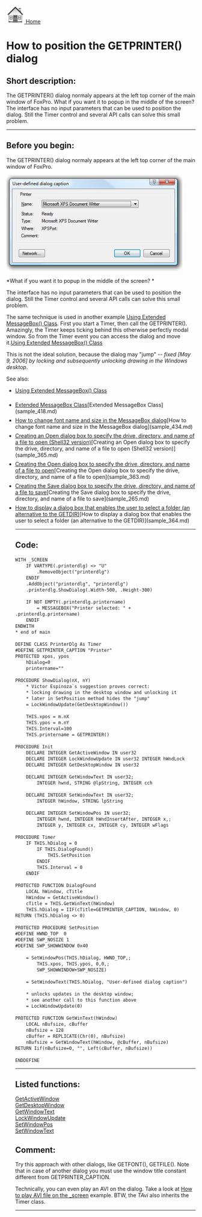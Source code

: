 [<img src="../images/home.png"> Home ](https://github.com/VFPX/Win32API)  

# How to position the GETPRINTER() dialog

## Short description:
The GETPRINTER() dialog normaly appears at the left top corner of the main window of FoxPro. What if you want it to popup in the middle of the screen? The interface has no input parameters that can be used to position the dialog. Still the Timer control and several API calls can solve this small problem.  
***  


## Before you begin:
The GETPRINTER() dialog normaly appears at the left top corner of the main window of FoxPro.  

![](../images/getprinter_dlg.png)  

*What if you want it to popup in the middle of the screen? *  

The interface has no input parameters that can be used to position the dialog. Still the Timer control and several API calls can solve this small problem.  

The same technique is used in another example <a href="?example=424">Using Extended MessageBox() Class</a>. First you start a Timer, then call the GETPRINTER(). Amazingly, the Timer keeps ticking behind this otherwise perfectly modal window. So from the Timer event you can access the dialog and move it.[Using Extended MessageBox() Class](sample_424.md)  

This is not the ideal solution, because the dialog may "jump" -- *fixed [May 9, 2006] by locking and subsequently unlocking drawing in the Windows desktop*.   

See also:<UL><LI style="padding-bottom: 7px;"><a href="?example=424">Using Extended MessageBox() Class</a>

<LI style="padding-bottom: 7px;"><a href="?example=418">Extended MessageBox Class</a>[Extended MessageBox Class](sample_418.md)  
<LI style="padding-bottom: 7px;"><a href="?example=434">How to change font name and size in the MessageBox dialog</a>[How to change font name and size in the MessageBox dialog](sample_434.md)  
<LI style="padding-bottom: 7px;"><a href="?example=365">Creating an Open dialog box to specify the drive, directory, and name of a file to open (Shell32 version)</a>[Creating an Open dialog box to specify the drive, directory, and name of a file to open (Shell32 version)](sample_365.md)  
<LI style="padding-bottom: 7px;"><a href="?example=363">Creating the Open dialog box to specify the drive, directory, and name of a file to open</a>[Creating the Open dialog box to specify the drive, directory, and name of a file to open](sample_363.md)  
<LI style="padding-bottom: 7px;"><a href="?example=265">Creating the Save dialog box to specify the drive, directory, and name of a file to save</a>[Creating the Save dialog box to specify the drive, directory, and name of a file to save](sample_265.md)  
<LI style="padding-bottom: 7px;"><a href="?example=364">How to display a dialog box that enables the user to select a folder (an alternative to the GETDIR)</a>[How to display a dialog box that enables the user to select a folder (an alternative to the GETDIR)](sample_364.md)  
  
***  


## Code:
```foxpro  
WITH _SCREEN
	IF VARTYPE(.printerdlg) <> "U"
		.RemoveObject("printerdlg")
	ENDIF
	.AddObject("printerdlg", "printerdlg")
	.printerdlg.ShowDialog(.Width-500, .Height-300)

	IF NOT EMPTY(.printerdlg.printername)
		= MESSAGEBOX("Printer selected: " + .printerdlg.printername)
	ENDIF
ENDWITH
* end of main

DEFINE CLASS PrinterDlg As Timer
#DEFINE GETPRINTER_CAPTION "Printer"
PROTECTED xpos, ypos
	hDialog=0
	printername=""

PROCEDURE ShowDialog(nX, nY)
	* Victor Espinoza`s suggestion proves correct:
	* locking drawing in the desktop window and unlocking it
	* later in SetPosition method hides the "jump"
	= LockWindowUpdate(GetDesktopWindow())

	THIS.xpos = m.nX
	THIS.ypos = m.nY
	THIS.Interval=100
	THIS.printername = GETPRINTER()

PROCEDURE Init
	DECLARE INTEGER GetActiveWindow IN user32
	DECLARE INTEGER LockWindowUpdate IN user32 INTEGER hWndLock
	DECLARE INTEGER GetDesktopWindow IN user32

	DECLARE INTEGER GetWindowText IN user32;
		INTEGER hwnd, STRING @lpString, INTEGER cch

	DECLARE INTEGER SetWindowText IN user32;
		INTEGER hWindow, STRING lpString

	DECLARE INTEGER SetWindowPos IN user32;
		INTEGER hwnd, INTEGER hWndInsertAfter, INTEGER x,;
		INTEGER y, INTEGER cx, INTEGER cy, INTEGER wFlags

PROCEDURE Timer
	IF THIS.hDialog = 0
		IF THIS.DialogFound()
			THIS.SetPosition
		ENDIF
		THIS.Interval = 0
	ENDIF

PROTECTED FUNCTION DialogFound
	LOCAL hWindow, cTitle
	hWindow = GetActiveWindow()
	cTitle = THIS.GetWinText(hWindow)
	THIS.hDialog = IIF(cTitle=GETPRINTER_CAPTION, hWindow, 0)
RETURN (THIS.hDialog <> 0)

PROTECTED PROCEDURE SetPosition
#DEFINE HWND_TOP  0
#DEFINE SWP_NOSIZE 1
#DEFINE SWP_SHOWWINDOW 0x40

	= SetWindowPos(THIS.hDialog, HWND_TOP,;
		THIS.xpos, THIS.ypos, 0,0,;
		SWP_SHOWWINDOW+SWP_NOSIZE)

	= SetWindowText(THIS.hDialog, "User-defined dialog caption")

	* unlocks updates in the desktop window;
	* see another call to this function above
	= LockWindowUpdate(0)

PROTECTED FUNCTION GetWinText(hWindow)
	LOCAL nBufsize, cBuffer
	nBufsize = 128
	cBuffer = REPLICATE(Chr(0), nBufsize)
	nBufsize = GetWindowText(hWindow, @cBuffer, nBufsize)
RETURN Iif(nBufsize=0, "", Left(cBuffer, nBufsize))

ENDDEFINE  
```  
***  


## Listed functions:
[GetActiveWindow](../libraries/user32/GetActiveWindow.md)  
[GetDesktopWindow](../libraries/user32/GetDesktopWindow.md)  
[GetWindowText](../libraries/user32/GetWindowText.md)  
[LockWindowUpdate](../libraries/user32/LockWindowUpdate.md)  
[SetWindowPos](../libraries/user32/SetWindowPos.md)  
[SetWindowText](../libraries/user32/SetWindowText.md)  

## Comment:
Try this approach with other dialogs, like GETFONT(), GETFILE(). Note that in case of another dialog you must use the window title constant different from GETPRINTER_CAPTION.  
  
Technically, you can even play an AVI on the dialog. Take a look at <a href="?example=430">How to play AVI file on the _screen</a> example. BTW, the *TAvi* also inherits the Timer class.  
  
***  

